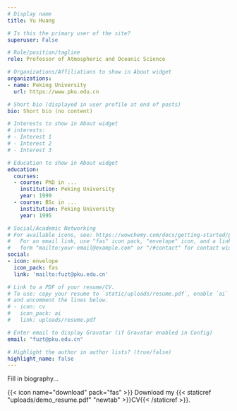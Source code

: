 ```yaml
---
# Display name
title: Yu Huang

# Is this the primary user of the site?
superuser: False

# Role/position/tagline
role: Professor of Atmospheric and Oceanic Science

# Organizations/Affiliations to show in About widget
organizations:
- name: Peking University
  url: https://www.pku.edu.cn

# Short bio (displayed in user profile at end of posts)
bio: Short bio (no content)

# Interests to show in About widget
# interests:
# - Interest 1
# - Interest 2
# - Interest 3

# Education to show in About widget
education:
  courses:
  - course: PhD in ...
    institution: Peking University
    year: 1999
  - course: BSc in ...
    institution: Peking University
    year: 1995

# Social/Academic Networking
# For available icons, see: https://wowchemy.com/docs/getting-started/page-builder/#icons
#   For an email link, use "fas" icon pack, "envelope" icon, and a link in the
#   form "mailto:your-email@example.com" or "/#contact" for contact widget.
social:
- icon: envelope
  icon_pack: fas
  link: 'mailto:fuzt@pku.edu.cn'

# Link to a PDF of your resume/CV.
# To use: copy your resume to `static/uploads/resume.pdf`, enable `ai` icons in `params.toml`, 
# and uncomment the lines below.
# - icon: cv
#   icon_pack: ai
#   link: uploads/resume.pdf

# Enter email to display Gravatar (if Gravatar enabled in Config)
email: "fuzt@pku.edu.cn"

# Highlight the author in author lists? (true/false)
highlight_name: false
---
```


Fill in biography...

{{< icon name="download" pack="fas" >}} Download my {{< staticref "uploads/demo_resume.pdf" "newtab" >}}CV{{< /staticref >}}.
